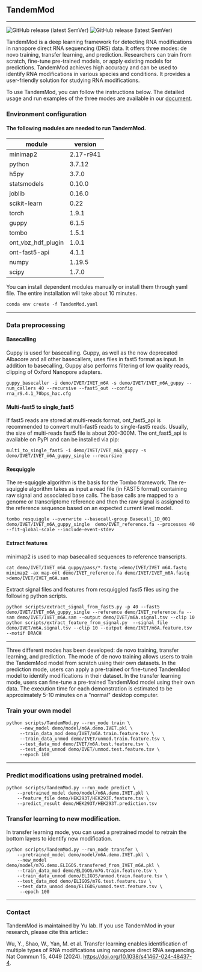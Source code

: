 ## TandemMod
---
![GitHub release (latest SemVer)](https://img.shields.io/badge/Version-v1.1.0-yellowgreen) ![GitHub release (latest SemVer)](https://img.shields.io/badge/Language-python-yellowgreen)

TandemMod is a deep learning framework for detecting RNA modifications in nanopore direct RNA sequencing (DRS) data. It offers three modes: de novo training, transfer learning, and prediction. Researchers can train from scratch, fine-tune pre-trained models, or apply existing models for predictions. TandemMod achieves high accuracy and can be used to identify RNA modifications in various species and conditions. It provides a user-friendly solution for studying RNA modifications.

To use TandemMod, you can follow the instructions below. The detailed usage and run examples of the three modes are available in our [document](https://yulab2021.github.io/TandemMod_document).

### Environment configuration
#### The following modules are needed to run TandemMod. 

module | version
---|---
minimap2 | 2.17-r941
python                               |3.7.12
h5py                               |3.7.0
statsmodels                        |0.10.0
joblib                        |0.16.0
scikit-learn              |0.22 
torch                     |1.9.1
guppy                     |6.1.5
tombo                     |1.5.1
ont_vbz_hdf_plugin        |1.0.1
ont-fast5-api             |4.1.1
numpy                     |1.19.5
scipy                     |1.7.0

You can install dependent modules manually or install them through yaml file. The entire installation will take about 10 minutes.
```
conda env create -f TandemMod.yaml
```
---
### Data preprocessing
#### Basecalling
Guppy is used for basecalling. Guppy, as well as the now deprecated Albacore and all other basecallers, uses files in fast5 format as input. In addition to basecalling, Guppy also performs filtering of low quality reads, clipping of Oxford Nanopore adapters.
```
guppy_basecaller -i demo/IVET/IVET_m6A -s demo/IVET/IVET_m6A_guppy --num_callers 40 --recursive --fast5_out --config rna_r9.4.1_70bps_hac.cfg
```
#### Multi-fast5 to single_fast5
If fast5 reads are stored at multi-reads format, ont_fast5_api is recommended to convert multi-fast5 reads to single-fast5 reads. Usually, the size of multi-reads fast5 file is about 200-300M. The ont_fast5_api is available on PyPI and can be installed via pip:
```
multi_to_single_fast5 -i demo/IVET/IVET_m6A_guppy -s demo/IVET/IVET_m6A_guppy_single --recursive
```
#### Resquiggle
The re-squiggle algorithm is the basis for the Tombo framework. The re-squiggle algorithm takes as input a read file (in FAST5 format) containing raw signal and associated base calls. The base calls are mapped to a genome or transcriptome reference and then the raw signal is assigned to the reference sequence based on an expected current level model.
```
tombo resquiggle --overwrite --basecall-group Basecall_1D_001 demo/IVET/IVET_m6A_guppy_single  demo/IVET_reference.fa --processes 40 --fit-global-scale --include-event-stdev
```
#### Extract features
minimap2 is used to map basecalled sequences to reference transcripts.
```
cat demo/IVET/IVET_m6A_guppy/pass/*.fastq >demo/IVET/IVET_m6A.fastq
minimap2 -ax map-ont demo/IVET_reference.fa demo/IVET/IVET_m6A.fastq >demo/IVET/IVET_m6A.sam
```
Extract signal files and features from resquiggled fast5 files using the following python scripts.
```
python scripts/extract_signal_from_fast5.py -p 40 --fast5 demo/IVET/IVET_m6A_guppy_single --reference demo/IVET_reference.fa --sam demo/IVET/IVET_m6A.sam --output demo/IVET/m6A.signal.tsv --clip 10
python scripts/extract_feature_from_signal.py  --signal_file demo/IVET/m6A.signal.tsv --clip 10 --output demo/IVET/m6A.feature.tsv --motif DRACH
```

---
Three different modes has been developed: de novo training, transfer learning, and prediction. The mode of de novo training allows users to train the TandemMod model from scratch using their own datasets. In the prediction mode, users can apply a pre-trained or fine-tuned TandemMod model to identify modifications in their dataset. In the transfer learning mode, users can fine-tune a pre-trained TandemMod model using their own data. The execution time for each demonstration is estimated to be approximately 5-10 minutes on a "normal" desktop computer.
### Train your own model
```
python scripts/TandemMod.py --run_mode train \
     --new_model demo/model/m6A.demo.IVET.pkl \
     --train_data_mod demo/IVET/m6A.train.feature.tsv \
     --train_data_unmod demo/IVET/unmod.train.feature.tsv \
     --test_data_mod demo/IVET/m6A.test.feature.tsv \
     --test_data_unmod demo/IVET/unmod.test.feature.tsv \
     --epoch 100
```
---
### Predict modifications using pretrained model.
```
python scripts/TandemMod.py --run_mode predict \
    --pretrained_model demo/model/m6A.demo.IVET.pkl \
    --feature_file demo/HEK293T/HEK293T.feature.tsv \
    --predict_result demo/HEK293T/HEK293T.prediction.tsv
```

### Transfer learning to new modification.
In transfer learning mode, you can used a pretrained model to retrain the bottom layers to identify new modification.
```
python scripts/TandemMod.py --run_mode transfer \
    --pretrained_model demo/model/m6A.demo.IVET.pkl \
    --new_model demo/model/m7G.demo.ELIGOS.transfered_from_IVET_m6A.pkl \
    --train_data_mod demo/ELIGOS/m7G.train.feature.tsv \
    --train_data_unmod demo/ELIGOS/unmod.train.feature.tsv \
    --test_data_mod demo/ELIGOS/m7G.test.feature.tsv \
    --test_data_unmod demo/ELIGOS/unmod.test.feature.tsv \
     --epoch 100
```
---
### Contact
TandemMod is maintained by Yu lab.
If you use TandemMod in your research, please cite this article::

Wu, Y., Shao, W., Yan, M. et al. Transfer learning enables identification of multiple types of RNA modifications using nanopore direct RNA sequencing. Nat Commun 15, 4049 (2024). https://doi.org/10.1038/s41467-024-48437-4.


